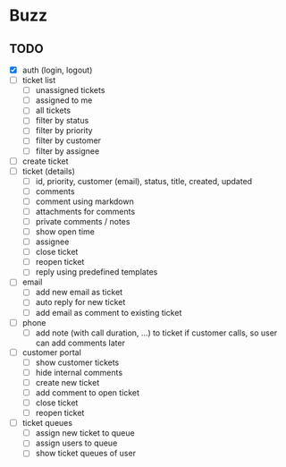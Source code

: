 # Buzz

## TODO

- [x] auth (login, logout)
- [ ] ticket list
  - [ ] unassigned tickets
  - [ ] assigned to me
  - [ ] all tickets
  - [ ] filter by status
  - [ ] filter by priority
  - [ ] filter by customer
  - [ ] filter by assignee
- [ ] create ticket
- [ ] ticket (details)
  - [ ] id, priority, customer (email), status, title, created, updated
  - [ ] comments
  - [ ] comment using markdown
  - [ ] attachments for comments
  - [ ] private comments / notes
  - [ ] show open time
  - [ ] assignee
  - [ ] close ticket
  - [ ] reopen ticket
  - [ ] reply using predefined templates
- [ ] email
  - [ ] add new email as ticket
  - [ ] auto reply for new ticket
  - [ ] add email as comment to existing ticket
- [ ] phone
  - [ ] add note (with call duration, ...) to ticket if customer calls, so user can add comments later
- [ ] customer portal
  - [ ] show customer tickets
  - [ ] hide internal comments
  - [ ] create new ticket
  - [ ] add comment to open ticket
  - [ ] close ticket
  - [ ] reopen ticket
- [ ] ticket queues
  - [ ] assign new ticket to queue
  - [ ] assign users to queue
  - [ ] show ticket queues of user
